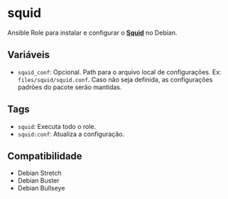 # squid

Ansible Role para instalar e configurar o **[Squid](http://www.squid-cache.org/)** no
Debian.

## Variáveis

 - ``squid_conf``: Opcional. Path para o arquivo local de configurações. Ex:
   ``files/squid/squid.conf``. Caso não seja definida, as configurações padrões do pacote
   serão mantidas.

## Tags

- `squid`: Executa todo o role.
- `squid:conf`: Atualiza a configuração.

## Compatibilidade

- Debian Stretch
- Debian Buster
- Debian Bullseye
